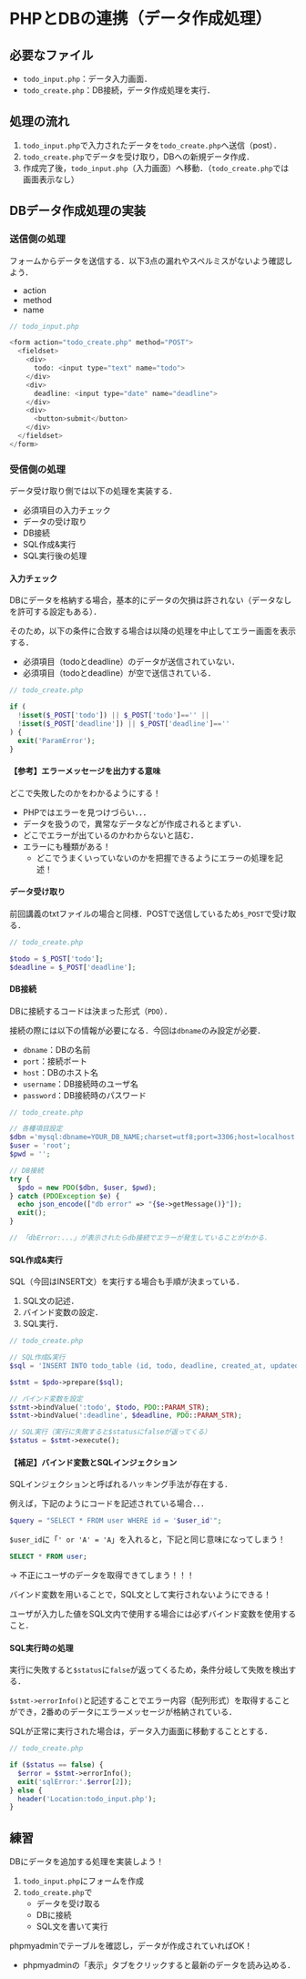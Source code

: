 # PHPとDBの連携（データ作成処理）

## 必要なファイル

- `todo_input.php`：データ入力画面．
- `todo_create.php`：DB接続，データ作成処理を実行．
## 処理の流れ

1. `todo_input.php`で入力されたデータを`todo_create.php`へ送信（post）．
2. `todo_create.php`でデータを受け取り，DBへの新規データ作成．
3. 作成完了後，`todo_input.php`（入力画面）へ移動．（`todo_create.php`では画面表示なし）

## DBデータ作成処理の実装

### 送信側の処理

フォームからデータを送信する．以下3点の漏れやスペルミスがないよう確認しよう．

- action
- method
- name

```php
// todo_input.php

<form action="todo_create.php" method="POST">
  <fieldset>
    <div>
      todo: <input type="text" name="todo">
    </div>
    <div>
      deadline: <input type="date" name="deadline">
    </div>
    <div>
      <button>submit</button>
    </div>
  </fieldset>
</form>

```

### 受信側の処理

データ受け取り側では以下の処理を実装する．

- 必須項目の入力チェック
- データの受け取り
- DB接続
- SQL作成&実行
- SQL実行後の処理

#### 入力チェック

DBにデータを格納する場合，基本的にデータの欠損は許されない（データなしを許可する設定もある）．

そのため，以下の条件に合致する場合は以降の処理を中止してエラー画面を表示する．

- 必須項目（todoとdeadline）のデータが送信されていない．
- 必須項目（todoとdeadline）が空で送信されている．

```php
// todo_create.php

if (
  !isset($_POST['todo']) || $_POST['todo']=='' ||
  !isset($_POST['deadline']) || $_POST['deadline']==''
) {
  exit('ParamError');
}

```

#### 【参考】エラーメッセージを出力する意味

どこで失敗したのかをわかるようにする！

- PHPではエラーを見つけづらい．．．
- データを扱うので，異常なデータなどが作成されるとまずい．
- どこでエラーが出ているのかわからないと詰む．
- エラーにも種類がある！
    - どこでうまくいっていないのかを把握できるようにエラーの処理を記述！

#### データ受け取り

前回講義のtxtファイルの場合と同様．POSTで送信しているため`$_POST`で受け取る．

```php
// todo_create.php

$todo = $_POST['todo'];
$deadline = $_POST['deadline'];

```

#### DB接続

DBに接続するコードは決まった形式（`PDO`）．

接続の際には以下の情報が必要になる．今回は`dbname`のみ設定が必要．

- `dbname`：DBの名前
- `port`：接続ポート
- `host`：DBのホスト名
- `username`：DB接続時のユーザ名
- `password`：DB接続時のパスワード

```php
// todo_create.php

// 各種項目設定
$dbn ='mysql:dbname=YOUR_DB_NAME;charset=utf8;port=3306;host=localhost';
$user = 'root';
$pwd = '';

// DB接続
try {
  $pdo = new PDO($dbn, $user, $pwd);
} catch (PDOException $e) {
  echo json_encode(["db error" => "{$e->getMessage()}"]);
  exit();
}

// 「dbError:...」が表示されたらdb接続でエラーが発生していることがわかる．

```

#### SQL作成&実行

SQL（今回はINSERT文）を実行する場合も手順が決まっている．

1. SQL文の記述．
2. バインド変数の設定．
3. SQL実行．

```php
// todo_create.php

// SQL作成&実行
$sql = 'INSERT INTO todo_table (id, todo, deadline, created_at, updated_at) VALUES (NULL, :todo, :deadline, now(), now())';

$stmt = $pdo->prepare($sql);

// バインド変数を設定
$stmt->bindValue(':todo', $todo, PDO::PARAM_STR);
$stmt->bindValue(':deadline', $deadline, PDO::PARAM_STR);

// SQL実行（実行に失敗すると$statusにfalseが返ってくる）
$status = $stmt->execute();

```

#### 【補足】バインド変数とSQLインジェクション

SQLインジェクションと呼ばれるハッキング手法が存在する．

例えば，下記のようにコードを記述されている場合．．．

```php
$query = "SELECT * FROM user WHERE id = '$user_id'";
```
`$user_id`に「`' or 'A' = 'A`」を入れると，下記と同じ意味になってしまう！

```sql
SELECT * FROM user;
```

-> 不正にユーザのデータを取得できてしまう！！！

バインド変数を用いることで，SQL文として実行されないようにできる！

ユーザが入力した値をSQL文内で使用する場合には必ずバインド変数を使用すること．

#### SQL実行時の処理

実行に失敗すると`$status`に`false`が返ってくるため，条件分岐して失敗を検出する．

`$stmt->errorInfo()`と記述することでエラー内容（配列形式）を取得することができ，2番めのデータにエラーメッセージが格納されている．

SQLが正常に実行された場合は，データ入力画面に移動することとする．

```php
// todo_create.php

if ($status == false) {
  $error = $stmt->errorInfo();
  exit('sqlError:'.$error[2]);
} else {
  header('Location:todo_input.php');
}

```

## 練習

DBにデータを追加する処理を実装しよう！
1. `todo_input.php`にフォームを作成
2. `todo_create.php`で
    - データを受け取る
    - DBに接続
    - SQL文を書いて実行

phpmyadminでテーブルを確認し，データが作成されていればOK！

- phpmyadminの「表示」タブをクリックすると最新のデータを読み込める．
